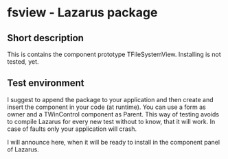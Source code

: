 # fsview - Lazarus package

## Short description

This is contains the component prototype TFileSystemView. Installing is not tested, yet. 

## Test environment

I suggest to append the package to your application and then create and insert the component in your code (at runtime). You can use a form as owner and a TWinControl component as Parent. This way of testing avoids to compile Lazarus for every new test without to know, that it will work. In case of faults only your application will crash.

I will announce here, when it will be ready to install in the component panel of Lazarus. 
